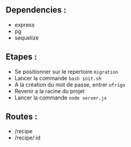 ## Dependencies :
- express
- pg
- sequelize

## Etapes :
- Se positionner sur le repertoire ```migration```
- Lancer la commande ```bash init.sh```
- A la création du mot de passe, entrer ```ofrigo```
- Revenir a la racine du projet
- Lancer la commande ```node server.js```

## Routes :

- /recipe
- /recipe/:id